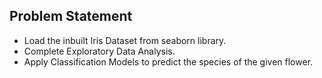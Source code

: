## Problem Statement
- Load the inbuilt Iris Dataset from seaborn library.
- Complete Exploratory Data Analysis.
- Apply Classification Models to predict the species of the given flower.
